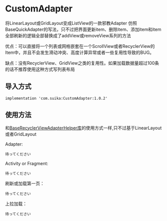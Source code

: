 # CustomAdapter
将LinearLayout或GridLayout变成ListView的一款邪教Adapter
仿照BaseQuickAdapter的写法，只不过把界面更新item、删除item、添加item和item全部刷新的逻辑全部替换成了addView或removeView系列的方法

优点：可以直接将一个列表或网格嵌套在一个ScrollView或者RecyclerView的Item中，并且不会发生滑动冲突、高度计算异常或者一些复用性导致的BUG。

缺点：没有RecyclerView、GridView之类的复用性。如果加载数据量超过100条的话不推荐使用这种方式写列表布局

## 导入方式
`implementation 'com.suika:CustomAdapter:1.0.2'`

## 使用方法
和[BaseRecyclerViewAdapterHelper库](https://github.com/CymChad/BaseRecyclerViewAdapterHelper)的使用方式一样,只不过基于LinearLayout或者GridLayout

Adapter:

`待ってください`

Activity or Fragment:

`待ってください`

刷新或加载第一页：

`待ってください`

上拉加载：

`待ってください`



